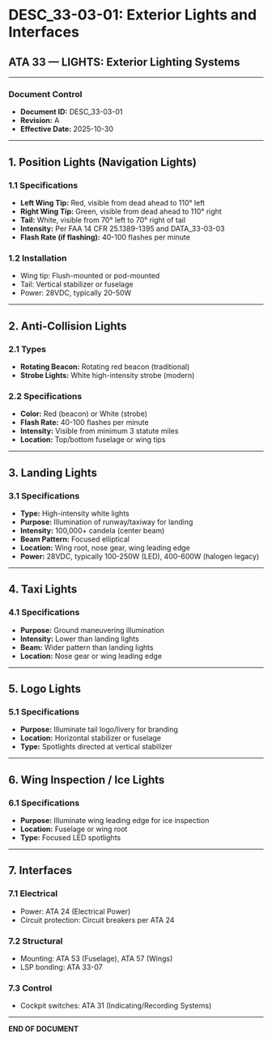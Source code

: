 # DESC_33-03-01: Exterior Lights and Interfaces
## ATA 33 — LIGHTS: Exterior Lighting Systems

---

### Document Control
- **Document ID:** DESC_33-03-01
- **Revision:** A
- **Effective Date:** 2025-10-30

---

## 1. Position Lights (Navigation Lights)

### 1.1 Specifications
- **Left Wing Tip:** Red, visible from dead ahead to 110° left
- **Right Wing Tip:** Green, visible from dead ahead to 110° right
- **Tail:** White, visible from 70° left to 70° right of tail
- **Intensity:** Per FAA 14 CFR 25.1389-1395 and DATA_33-03-03
- **Flash Rate (if flashing):** 40-100 flashes per minute

### 1.2 Installation
- Wing tip: Flush-mounted or pod-mounted
- Tail: Vertical stabilizer or fuselage
- Power: 28VDC, typically 20-50W

---

## 2. Anti-Collision Lights

### 2.1 Types
- **Rotating Beacon:** Rotating red beacon (traditional)
- **Strobe Lights:** White high-intensity strobe (modern)

### 2.2 Specifications
- **Color:** Red (beacon) or White (strobe)
- **Flash Rate:** 40-100 flashes per minute
- **Intensity:** Visible from minimum 3 statute miles
- **Location:** Top/bottom fuselage or wing tips

---

## 3. Landing Lights

### 3.1 Specifications
- **Type:** High-intensity white lights
- **Purpose:** Illumination of runway/taxiway for landing
- **Intensity:** 100,000+ candela (center beam)
- **Beam Pattern:** Focused elliptical
- **Location:** Wing root, nose gear, wing leading edge
- **Power:** 28VDC, typically 100-250W (LED), 400-600W (halogen legacy)

---

## 4. Taxi Lights

### 4.1 Specifications
- **Purpose:** Ground maneuvering illumination
- **Intensity:** Lower than landing lights
- **Beam:** Wider pattern than landing lights
- **Location:** Nose gear or wing leading edge

---

## 5. Logo Lights

### 5.1 Specifications
- **Purpose:** Illuminate tail logo/livery for branding
- **Location:** Horizontal stabilizer or fuselage
- **Type:** Spotlights directed at vertical stabilizer

---

## 6. Wing Inspection / Ice Lights

### 6.1 Specifications
- **Purpose:** Illuminate wing leading edge for ice inspection
- **Location:** Fuselage or wing root
- **Type:** Focused LED spotlights

---

## 7. Interfaces

### 7.1 Electrical
- Power: ATA 24 (Electrical Power)
- Circuit protection: Circuit breakers per ATA 24

### 7.2 Structural
- Mounting: ATA 53 (Fuselage), ATA 57 (Wings)
- LSP bonding: ATA 33-07

### 7.3 Control
- Cockpit switches: ATA 31 (Indicating/Recording Systems)

---

**END OF DOCUMENT**
